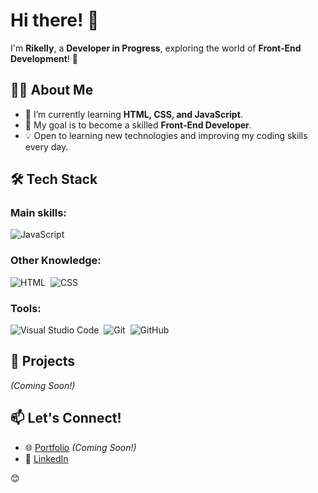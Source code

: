 # Hi there! 👋

I'm **Rikelly**, a **Developer in Progress**, exploring the world of **Front-End Development**! 🚀

## 👩‍💻 About Me
- 🌱 I’m currently learning **HTML, CSS, and JavaScript**.
- 🎯 My goal is to become a skilled **Front-End Developer**.
- 💡 Open to learning new technologies and improving my coding skills every day.

  
## 🛠 Tech Stack
### Main skills:
![JavaScript](https://img.shields.io/badge/-JavaScript-0D1117?style=for-the-badge&logo=javascript&labelColor=#FFFFFF&textColor=0D1117)&nbsp;
### Other Knowledge:
![HTML](https://img.shields.io/badge/-HTML-0D1117?style=for-the-badge&logo=html5&labelColor=0D1117)&nbsp;
![CSS](https://img.shields.io/badge/-CSS-0D1117?style=for-the-badge&logo=CSS3&logoColor=1572B6&labelColor=0D1117)&nbsp;
### Tools:
![Visual Studio Code](https://img.shields.io/badge/-Visual%20Studio%20Code-0D1117?style=for-the-badge&logo=visual-studio-code&logoColor=0D1117&labelColor=0D1117)&nbsp;
![Git](https://img.shields.io/badge/-Git-0D1117?style=for-the-badge&logo=git&labelColor=0D1117)&nbsp;
![GitHub](https://img.shields.io/badge/-GitHub-0D1117?style=for-the-badge&logo=github&labelColor=0D1117)&nbsp;

## 📌 Projects
*(Coming Soon!)*

## 📫 Let's Connect!
- 🌐 [Portfolio](#) *(Coming Soon!)*
- 🔗 [LinkedIn](https://www.linkedin.com/in/rikelly-dantas-99b453223/)



😊



